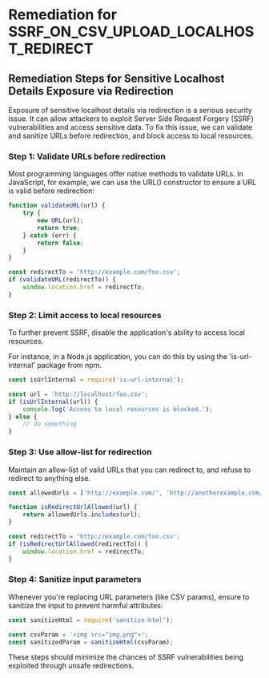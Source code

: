 # Remediation for SSRF_ON_CSV_UPLOAD_LOCALHOST_REDIRECT

## Remediation Steps for Sensitive Localhost Details Exposure via Redirection

Exposure of sensitive localhost details via redirection is a serious security issue. It can allow attackers to exploit Server Side Request Forgery (SSRF) vulnerabilities and access sensitive data. To fix this issue, we can validate and sanitize URLs before redirection, and block access to local resources.

### Step 1: Validate URLs before redirection

Most programming languages offer native methods to validate URLs. In JavaScript, for example, we can use the URL() constructor to ensure a URL is valid before redirection:

```javascript
function validateURL(url) {
    try {
        new URL(url);
        return true;
    } catch (err) {
        return false;
    }
}

const redirectTo = 'http://example.com/foo.csv';
if (validateURL(redirectTo)) {
    window.location.href = redirectTo;
}
```

### Step 2: Limit access to local resources

To further prevent SSRF, disable the application's ability to access local resources. 

For instance, in a Node.js application, you can do this by using the 'is-url-internal' package from npm.

```javascript
const isUrlInternal = require('is-url-internal');

const url = 'http://localhost/foo.csv';
if (isUrlInternal(url)) {
    console.log('Access to local resources is blocked.');
} else {
    // do something
}
```

### Step 3: Use allow-list for redirection

Maintain an allow-list of valid URLs that you can redirect to, and refuse to redirect to anything else.

```javascript
const allowedUrls = ['http://example.com/', 'http://anotherexample.com/'];

function isRedirectUrlAllowed(url) {
    return allowedUrls.includes(url);
}

const redirectTo = 'http://example.com/foo.csv';
if (isRedirectUrlAllowed(redirectTo)) {
    window.location.href = redirectTo;
}
```

### Step 4: Sanitize input parameters

Whenever you're replacing URL parameters (like CSV params), ensure to sanitize the input to prevent harmful attributes:

```javascript
const sanitizeHtml = require('sanitize-html');

const csvParam = '<img src="img.png">';
const sanitizedParam = sanitizeHtml(csvParam);
```

These steps should minimize the chances of SSRF vulnerabilities being exploited through unsafe redirections.